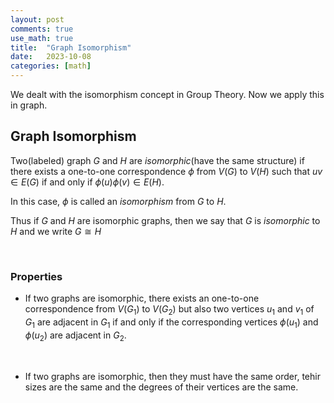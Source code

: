 ```yaml
---
layout: post
comments: true
use_math: true
title:  "Graph Isomorphism"
date:   2023-10-08
categories: [math]
---
```


We dealt with the isomorphism concept in Group Theory. Now we apply this in graph.


## Graph Isomorphism

Two(labeled) graph $G$ and $H$ are $isomorphic$(have the same structure) if there exists a one-to-one correspondence $\phi$ from $V(G)$ to $V(H)$ such that $uv \in E(G)$ if and only if $\phi(u)\phi(v) \in E(H)$.

In this case, $\phi$ is called an $isomorphism$ from $G$ to $H$.

Thus if $G$ and $H$ are isomorphic graphs, then we say that $G$ is $isomorphic$ to $H$ and we write 
$G \cong H$




<br>

### Properties

* If two graphs are isomorphic, there exists an one-to-one correspondence from $V(G_1)$ to $V(G_2)$ but also two vertices $u_1$ and $v_1$ of $G_1$ are adjacent in $G_1$ if and only if the corresponding vertices $\phi(u_1)$ and $\phi(u_2)$ are adjacent in $G_2$.

<br>

* If two graphs are isomorphic, then they must have the same order, tehir sizes are the same and the degrees of their vertices are the same.



